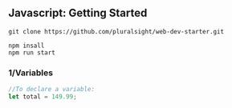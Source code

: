 ## Javascript: Getting Started


```console
git clone https://github.com/pluralsight/web-dev-starter.git
```

 ```console
 npm insall
 npm run start
 ```


### 1/Variables

```js
//To declare a variable:
let total = 149.99;
```

